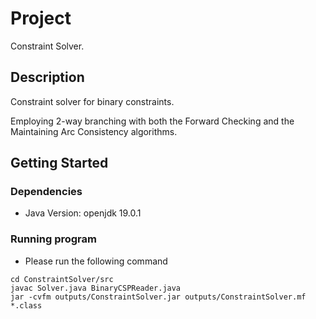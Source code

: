 # Project

Constraint Solver.

## Description

Constraint solver for binary constraints.

Employing 2-way branching with both the Forward Checking and the Maintaining Arc Consistency algorithms.

## Getting Started

### Dependencies

* Java Version: openjdk 19.0.1

### Running program

* Please run the following command
```
cd ConstraintSolver/src
javac Solver.java BinaryCSPReader.java
jar -cvfm outputs/ConstraintSolver.jar outputs/ConstraintSolver.mf *.class 
```

